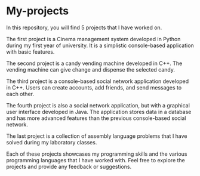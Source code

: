 # My-projects
In this repository, you will find 5 projects that I have worked on.

The first project is a Cinema management system developed in Python during my first year of university. It is a simplistic console-based application with basic features.

The second project is a candy vending machine developed in C++. The vending machine can give change and dispense the selected candy.

The third project is a console-based social network application developed in C++. Users can create accounts, add friends, and send messages to each other.

The fourth project is also a social network application, but with a graphical user interface developed in Java. The application stores data in a database and has more advanced features than the previous console-based social network.

The last project is a collection of assembly language problems that I have solved during my laboratory classes.

Each of these projects showcases my programming skills and the various programming languages that I have worked with. Feel free to explore the projects and provide any feedback or suggestions.
